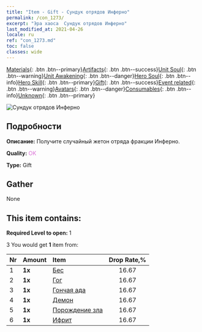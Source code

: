 ```yaml
---
title: "Item - Gift - Сундук отрядов Инферно"
permalink: /con_1273/
excerpt: "Эра хаоса  Сундук отрядов Инферно"
last_modified_at: 2021-04-26
locale: ru
ref: "con_1273.md"
toc: false
classes: wide
---
```

 [Materials](/ItemsRU/){: .btn .btn--primary}[Artifacts](/ItemsRU/Artifacts/){: .btn .btn--success}[Unit Soul](/ItemsRU/UnitSoul/){: .btn .btn--warning}[Unit Awakening](/ItemsRU/UnitAwakening/){: .btn .btn--danger}[Hero Soul](/ItemsRU/HeroSoul/){: .btn .btn--info}[Hero Skill](/ItemsRU/HeroSkill/){: .btn .btn--primary}[Gift](/ItemsRU/Gift/){: .btn .btn--success}[Event related](/ItemsRU/Events/){: .btn .btn--warning}[Avatars](/ItemsRU/Avatars/){: .btn .btn--danger}[Consumables](/ItemsRU/Consumables/){: .btn .btn--info}[Unknown](/ItemsRU/Unknown/){: .btn .btn--primary}

 ![Сундук отрядов Инферно](/images/t/i_904005.png)

## Подробности
 **Описание:** Получите случайный жетон отряда фракции Инферно.

 **Quality:** <span style="color: #DA70D6">OK</span>

 **Type:** Gift

## Gather

  None

## This item contains:

 **Required Level to open:** 1

 3 You would get **1** item  from:

  | Nr | Amount |     Item    | Drop Rate,% |
  |:---|:-------|:------------|:---------:|
  | 1 |  **1x** | [Бес](/ItemsRU/unt_226/) | 16.67 | 
  | 2 |  **1x** | [Гог](/ItemsRU/unt_227/) | 16.67 | 
  | 3 |  **1x** | [Гончая ада](/ItemsRU/unt_228/) | 16.67 | 
  | 4 |  **1x** | [Демон](/ItemsRU/unt_229/) | 16.67 | 
  | 5 |  **1x** | [Порождение зла](/ItemsRU/unt_230/) | 16.67 | 
  | 6 |  **1x** | [Ифрит](/ItemsRU/unt_231/) | 16.67 | 
